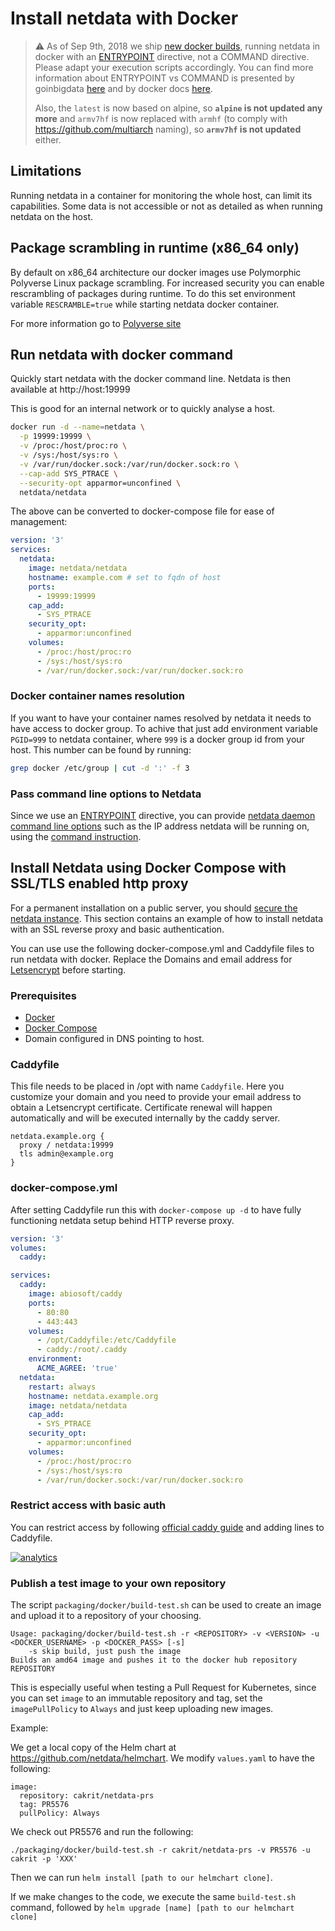 # Install netdata with Docker

> :warning: As of Sep 9th, 2018 we ship [new docker builds](https://github.com/netdata/netdata/pull/3995), running netdata in docker with an [ENTRYPOINT](https://docs.docker.com/engine/reference/builder/#entrypoint) directive, not a COMMAND directive. Please adapt your execution scripts accordingly. You can find more information about ENTRYPOINT vs COMMAND is presented by goinbigdata [here](http://goinbigdata.com/docker-run-vs-cmd-vs-entrypoint/) and by docker docs [here](https://docs.docker.com/engine/reference/builder/#understand-how-cmd-and-entrypoint-interact).
>
> Also, the `latest` is now based on alpine, so **`alpine` is not updated any more** and `armv7hf` is now replaced with `armhf` (to comply with https://github.com/multiarch naming), so **`armv7hf` is not updated** either.

## Limitations

Running netdata in a container for monitoring the whole host, can limit its capabilities. Some data is not accessible or not as detailed as when running netdata on the host.

## Package scrambling in runtime (x86_64 only)

By default on x86_64 architecture our docker images use Polymorphic Polyverse Linux package scrambling. For increased security you can enable rescrambling of packages during runtime. To do this set environment variable `RESCRAMBLE=true` while starting netdata docker container.

For more information go to [Polyverse site](https://polyverse.io/how-it-works/)

## Run netdata with docker command

Quickly start netdata with the docker command line.
Netdata is then available at http://host:19999

This is good for an internal network or to quickly analyse a host.

```bash
docker run -d --name=netdata \
  -p 19999:19999 \
  -v /proc:/host/proc:ro \
  -v /sys:/host/sys:ro \
  -v /var/run/docker.sock:/var/run/docker.sock:ro \
  --cap-add SYS_PTRACE \
  --security-opt apparmor=unconfined \
  netdata/netdata
```

The above can be converted to docker-compose file for ease of management:

```yaml
version: '3'
services:
  netdata:
    image: netdata/netdata
    hostname: example.com # set to fqdn of host
    ports:
      - 19999:19999
    cap_add:
      - SYS_PTRACE
    security_opt:
      - apparmor:unconfined
    volumes:
      - /proc:/host/proc:ro
      - /sys:/host/sys:ro
      - /var/run/docker.sock:/var/run/docker.sock:ro
```

### Docker container names resolution

If you want to have your container names resolved by netdata it needs to have access to docker group. To achive that just add environment variable `PGID=999` to netdata container, where `999` is a docker group id from your host. This number can be found by running:
```bash
grep docker /etc/group | cut -d ':' -f 3
```

### Pass command line options to Netdata 

Since we use an [ENTRYPOINT](https://docs.docker.com/engine/reference/builder/#entrypoint) directive, you can provide [netdata daemon command line options](https://docs.netdata.cloud/daemon/#command-line-options) such as the IP address netdata will be running on, using the [command instruction](https://docs.docker.com/engine/reference/builder/#cmd). 

## Install Netdata using Docker Compose with SSL/TLS enabled http proxy

For a permanent installation on a public server, you should [secure the netdata instance](../../docs/netdata-security.md). This section contains an example of how to install netdata with an SSL reverse proxy and basic authentication.

You can use use the following docker-compose.yml and Caddyfile files to run netdata with docker. Replace the Domains and email address for [Letsencrypt](https://letsencrypt.org/) before starting.

### Prerequisites
* [Docker](https://docs.docker.com/install/#server)
* [Docker Compose](https://docs.docker.com/compose/install/)
* Domain configured in DNS pointing to host.

### Caddyfile

This file needs to be placed in /opt with name `Caddyfile`. Here you customize your domain and you need to provide your email address to obtain a Letsencrypt certificate. Certificate renewal will happen automatically and will be executed internally by the caddy server.

```
netdata.example.org {
  proxy / netdata:19999
  tls admin@example.org
}
```

### docker-compose.yml

After setting Caddyfile run this with `docker-compose up -d` to have fully functioning netdata setup behind HTTP reverse proxy.

```yaml
version: '3'
volumes:
  caddy:

services:
  caddy:
    image: abiosoft/caddy
    ports:
      - 80:80
      - 443:443
    volumes:
      - /opt/Caddyfile:/etc/Caddyfile
      - caddy:/root/.caddy
    environment:
      ACME_AGREE: 'true'
  netdata:
    restart: always
    hostname: netdata.example.org
    image: netdata/netdata
    cap_add:
      - SYS_PTRACE
    security_opt:
      - apparmor:unconfined
    volumes:
      - /proc:/host/proc:ro
      - /sys:/host/sys:ro
      - /var/run/docker.sock:/var/run/docker.sock:ro
```

### Restrict access with basic auth

You can restrict access by following [official caddy guide](https://caddyserver.com/docs/basicauth) and adding lines to Caddyfile.

[![analytics](https://www.google-analytics.com/collect?v=1&aip=1&t=pageview&_s=1&ds=github&dr=https%3A%2F%2Fgithub.com%2Fnetdata%2Fnetdata&dl=https%3A%2F%2Fmy-netdata.io%2Fgithub%2Fpackaging%2Fdocker%2FREADME&_u=MAC~&cid=5792dfd7-8dc4-476b-af31-da2fdb9f93d2&tid=UA-64295674-3)]()

### Publish a test image to your own repository

The script `packaging/docker/build-test.sh` can be used to create an image and upload it to a repository of your choosing. 

```
Usage: packaging/docker/build-test.sh -r <REPOSITORY> -v <VERSION> -u <DOCKER_USERNAME> -p <DOCKER_PASS> [-s]
	-s skip build, just push the image
Builds an amd64 image and pushes it to the docker hub repository REPOSITORY
```

This is especially useful when testing a Pull Request for Kubernetes, since you can set `image` to an immutable repository and tag, set the `imagePullPolicy` to `Always` and just keep uploading new images.

Example:

We get a local copy of the Helm chart at https://github.com/netdata/helmchart. We modify `values.yaml` to have the following:

```
image:
  repository: cakrit/netdata-prs
  tag: PR5576
  pullPolicy: Always
```

We check out PR5576 and run the following:
```
./packaging/docker/build-test.sh -r cakrit/netdata-prs -v PR5576 -u cakrit -p 'XXX'
```

Then we can run `helm install [path to our helmchart clone]`.

If we make changes to the code, we execute the same `build-test.sh` command, followed by `helm upgrade [name] [path to our helmchart clone]`

